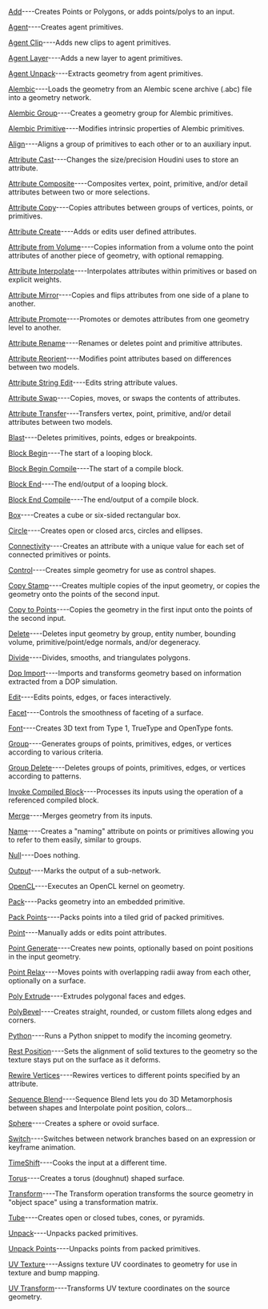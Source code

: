 
[Add]()----Creates Points or Polygons, or adds points/polys to an input.

[Agent]()----Creates agent primitives.

[Agent Clip]()----Adds new clips to agent primitives.

[Agent Layer]()----Adds a new layer to agent primitives.

[Agent Unpack]()----Extracts geometry from agent primitives.

[Alembic]()----Loads the geometry from an Alembic scene archive (.abc) file into a geometry network.

[Alembic Group]()----Creates a geometry group for Alembic primitives.

[Alembic Primitive]()----Modifies intrinsic properties of Alembic primitives.

[Align]()----Aligns a group of primitives to each other or to an auxiliary input.

[Attribute Cast]()----Changes the size/precision Houdini uses to store an attribute.

[Attribute Composite]()----Composites vertex, point, primitive, and/or detail attributes between two or more selections.

[Attribute Copy]()----Copies attributes between groups of vertices, points, or primitives.

[Attribute Create]()----Adds or edits user defined attributes.

[Attribute from Volume]()----Copies information from a volume onto the point attributes of another piece of geometry, with optional remapping.

[Attribute Interpolate]()----Interpolates attributes within primitives or based on explicit weights.

[Attribute Mirror]()----Copies and flips attributes from one side of a plane to another.

[Attribute Promote]()----Promotes or demotes attributes from one geometry level to another.

[Attribute Rename]()----Renames or deletes point and primitive attributes.

[Attribute Reorient]()----Modifies point attributes based on differences between two models.

[Attribute String Edit]()----Edits string attribute values.

[Attribute Swap]()----Copies, moves, or swaps the contents of attributes.

[Attribute Transfer]()----Transfers vertex, point, primitive, and/or detail attributes between two models.

[Blast]()----Deletes primitives, points, edges or breakpoints.

[Block Begin]()----The start of a looping block.

[Block Begin Compile]()----The start of a compile block.

[Block End]()----The end/output of a looping block.

[Block End Compile]()----The end/output of a compile block.

[Box]()----Creates a cube or six-sided rectangular box.

[Circle]()----Creates open or closed arcs, circles and ellipses.

[Connectivity]()----Creates an attribute with a unique value for each set of connected primitives or points.

[Control]()----Creates simple geometry for use as control shapes.

[Copy Stamp]()----Creates multiple copies of the input geometry, or copies the geometry onto the points of the second input.

[Copy to Points]()----Copies the geometry in the first input onto the points of the second input.


[Delete]()----Deletes input geometry by group, entity number, bounding volume, primitive/point/edge normals, and/or degeneracy.

[Divide]()----Divides, smooths, and triangulates polygons.

[Dop Import]()----Imports and transforms geometry based on information extracted from a DOP simulation.

[Edit]()----Edits points, edges, or faces interactively.

[Facet]()----Controls the smoothness of faceting of a surface.

[Font]()----Creates 3D text from Type 1, TrueType and OpenType fonts.

[Group]()----Generates groups of points, primitives, edges, or vertices according to various criteria.

[Group Delete]()----Deletes groups of points, primitives, edges, or vertices according to patterns.

[Invoke Compiled Block]()----Processes its inputs using the operation of a referenced compiled block.

[Merge]()----Merges geometry from its inputs.

[Name]()----Creates a "naming" attribute on points or primitives allowing you to refer to them easily, similar to groups.

[Null]()----Does nothing.

[Output]()----Marks the output of a sub-network.

[OpenCL]()----Executes an OpenCL kernel on geometry.

[Pack]()----Packs geometry into an embedded primitive.

[Pack Points]()----Packs points into a tiled grid of packed primitives.

[Point]()----Manually adds or edits point attributes.

[Point Generate]()----Creates new points, optionally based on point positions in the input geometry.

[Point Relax]()----Moves points with overlapping radii away from each other, optionally on a surface.

[Poly Extrude]()----Extrudes polygonal faces and edges.

[PolyBevel]()----Creates straight, rounded, or custom fillets along edges and corners.

[Python]()----Runs a Python snippet to modify the incoming geometry.

[Rest Position]()----Sets the alignment of solid textures to the geometry so the texture stays put on the surface as it deforms.

[Rewire Vertices]()----Rewires vertices to different points specified by an attribute.

[Sequence Blend]()----Sequence Blend lets you do 3D Metamorphosis between shapes and Interpolate point position, colors…

[Sphere]()----Creates a sphere or ovoid surface.

[Switch]()----Switches between network branches based on an expression or keyframe animation.

[TimeShift]()----Cooks the input at a different time.

[Torus]()----Creates a torus (doughnut) shaped surface.

[Transform]()----The Transform operation transforms the source geometry in "object space" using a transformation matrix.

[Tube]()----Creates open or closed tubes, cones, or pyramids.

[Unpack]()----Unpacks packed primitives.

[Unpack Points]()----Unpacks points from packed primitives.

[UV Texture]()----Assigns texture UV coordinates to geometry for use in texture and bump mapping.

[UV Transform]()----Transforms UV texture coordinates on the source geometry.

